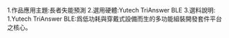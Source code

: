 1.作品應用主題:長者失能預測
2.選用硬體:Yutech	TriAnswer BLE
3.選料說明:
     1.Yutech	TriAnswer BLE:爲低功耗與穿戴式設備而生的多功能組裝開發套件平台之核心。
     
